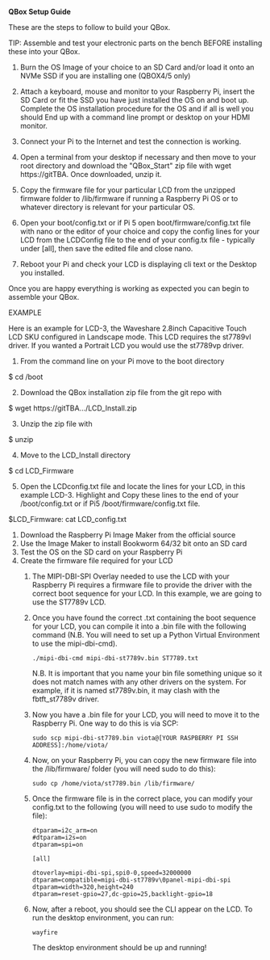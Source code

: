 **QBox Setup Guide**

These are the steps to follow to build your QBox.

TIP: Assemble and test your electronic parts on the bench BEFORE installing these into your QBox.

1. Burn the OS Image of your choice to an SD Card and/or load it onto an NVMe SSD if you are installing one (QBOX4/5 only) 

2. Attach a keyboard, mouse and monitor to your Raspberry Pi, insert the SD Card or fit the SSD you have just installed the OS on and boot up. Complete the OS installation procedure for the OS and if all is well you should
End up with a command line prompt or desktop on your HDMI monitor.

3. Connect your Pi to the Internet and test the connection is working.

3. Open a terminal from your desktop if necessary and then move to your root directory and download the "QBox_Start" zip file with wget https://gitTBA. Once downloaded, unzip it.

4. Copy the firmware file for your particular LCD from the unzipped firmware folder to /lib/firmware if running a Raspberry Pi OS or to whatever directory is relevant for your particular OS.

4. Open your boot/config.txt or if Pi 5 open boot/firmware/config.txt file with nano or the editor of your choice and copy the config lines for your LCD from the LCDConfig file to the end of your config.tx file - typically under [all], then save the edited file and close nano.   

5. Reboot your Pi and check your LCD is displaying cli text or the Desktop you installed.

Once you are happy everything is working as expected you can begin to assemble your QBox.  


EXAMPLE

Here is an example for LCD-3, the Waveshare 2.8inch Capacitive Touch LCD SKU configured in Landscape mode. This LCD requires the st7789vl driver. If you wanted a Portrait LCD you would use the st7789vp driver. 

1. From the command line on your Pi move to the boot directory

$ cd /boot

2. Download the QBox installation zip file from the git repo with

$ wget https://gitTBA.../LCD_Install.zip 

3. Unzip the zip file with

$ unzip 

4. Move to the LCD_Install directory

$ cd LCD_Firmware

5. Open the LCDconfig.txt file and locate the lines for your LCD, in this example LCD-3. Highlight and Copy these lines to the end of your /boot/config.txt or if Pi5 /boot/firmware/config.txt file. 

$LCD_Firmware: cat LCD_config.txt







   1. Download the Raspberry Pi Image Maker from the official source
   2. Use the Image Maker to install Bookworm 64/32 bit onto an SD card
   3. Test the OS on the SD card on your Raspberry Pi
2. Create the firmware file required for your LCD
   1. The MIPI-DBI-SPI Overlay needed to use the LCD with your Raspberry Pi requires a firmware file to provide the driver with the correct boot sequence for your LCD. In this example, we are going to use the ST7789v LCD.
   2. Once you have found the correct .txt containing the boot sequence for your LCD, you can compile it into a .bin file with the following command (N.B. You will need to set up a Python Virtual Environment to use the mipi-dbi-cmd).

      ```text
      ./mipi-dbi-cmd mipi-dbi-st7789v.bin ST7789.txt
      ```
      N.B. It is important that you name your bin file something unique so it does not match names with any other drivers on the system. For example, if it is named st7789v.bin, it may clash with the fbtft_st7789v driver.
      
   3. Now you have a .bin file for your LCD, you will need to move it to the Raspberry Pi. One way to do this is via SCP:

      ```text
      sudo scp mipi-dbi-st7789.bin viota@[YOUR RASPBERRY PI SSH ADDRESS]:/home/viota/
      ```
   4. Now, on your Raspberry Pi, you can copy the new firmware file into the /lib/firmware/ folder (you will need sudo to do this):

      ```text
      sudo cp /home/viota/st7789.bin /lib/firmware/
      ```
   5. Once the firmware file is in the correct place, you can modify your config.txt to the following (you will need to use sudo to modify the file):

      ```text
      dtparam=i2c_arm=on
      #dtparam=i2s=on
      dtparam=spi=on
      
      [all]
      
      dtoverlay=mipi-dbi-spi,spi0-0,speed=32000000
      dtparam=compatible=mipi-dbi-st7789v\0panel-mipi-dbi-spi
      dtparam=width=320,height=240
      dtparam=reset-gpio=27,dc-gpio=25,backlight-gpio=18
      ```
   6. Now, after a reboot, you should see the CLI appear on the LCD. To run the desktop environment, you can run:
      ```text
      wayfire
      ```
      The desktop environment should be up and running!
